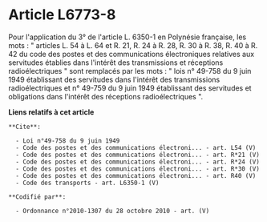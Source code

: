 # Article L6773-8

Pour l'application du 3° de l'article L. 6350-1 en Polynésie française, les mots : " articles L. 54 à L. 64 et R. 21, R. 24 à
R. 28, R. 30 à R. 38, R. 40 à R. 42 du code des postes et des communications électroniques relatives aux servitudes établies
dans l'intérêt des transmissions et réceptions radioélectriques " sont remplacés par les mots : " lois n° 49-758 du 9 juin
1949 établissant des servitudes dans l'intérêt des transmissions radioélectriques et n° 49-759 du 9 juin 1949 établissant des
servitudes et obligations dans l'intérêt des réceptions radioélectriques ".

**Liens relatifs à cet article**

	**Cite**:

	  - Loi n°49-758 du 9 juin 1949
	  - Code des postes et des communications électroni... - art. L54 (V)
	  - Code des postes et des communications électroni... - art. R*21 (V)
	  - Code des postes et des communications électroni... - art. R*24 (V)
	  - Code des postes et des communications électroni... - art. R*30 (V)
	  - Code des postes et des communications électroni... - art. R40 (V)
	  - Code des transports - art. L6350-1 (V)

	**Codifié par**:

	  - Ordonnance n°2010-1307 du 28 octobre 2010 - art. (V)
